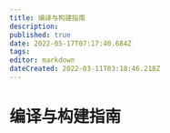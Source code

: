 ```yaml
---
title: 编译与构建指南
description: 
published: true
date: 2022-05-17T07:17:40.684Z
tags: 
editor: markdown
dateCreated: 2022-03-11T03:18:46.218Z
---
```


# 编译与构建指南
